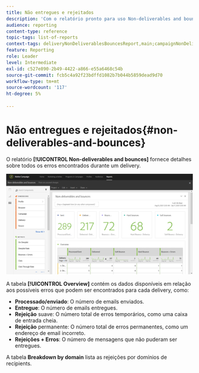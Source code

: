 ```yaml
---
title: Não entregues e rejeitados
description: 'Com o relatório pronto para uso Non-deliverables and bounces , saiba mais sobre os erros que podem ocorrer no delivery. '
audience: reporting
content-type: reference
topic-tags: list-of-reports
context-tags: deliveryNonDeliverablesBouncesReport,main;campaignNonDeliverablesBouncesReport,main;programNonDeliverablesBouncesReport,main
feature: Reporting
role: Leader
level: Intermediate
exl-id: c527e890-2b49-4422-a866-e55a6468c54b
source-git-commit: fcb5c4a92f23bdffd1082b7b044b5859dead9d70
workflow-type: tm+mt
source-wordcount: '117'
ht-degree: 5%

---
```


# Não entregues e rejeitados{#non-deliverables-and-bounces}

O relatório **[!UICONTROL Non-deliverables and bounces]** fornece detalhes sobre todos os erros encontrados durante um delivery.

![](assets/delivery_reports_7.png)

A tabela **[!UICONTROL Overview]** contém os dados disponíveis em relação aos possíveis erros que podem ser encontrados para cada delivery, como:

* **Processado/enviado**: O número de emails enviados.
* **Entregue**: O número de emails entregues.
* **Rejeição** suave: O número total de erros temporários, como uma caixa de entrada cheia.
* **Rejeição** permanente: O número total de erros permanentes, como um endereço de email incorreto.
* **Rejeições + Erros**: O número de mensagens que não puderam ser entregues.

A tabela **Breakdown by domain** lista as rejeições por domínios de recipients.
